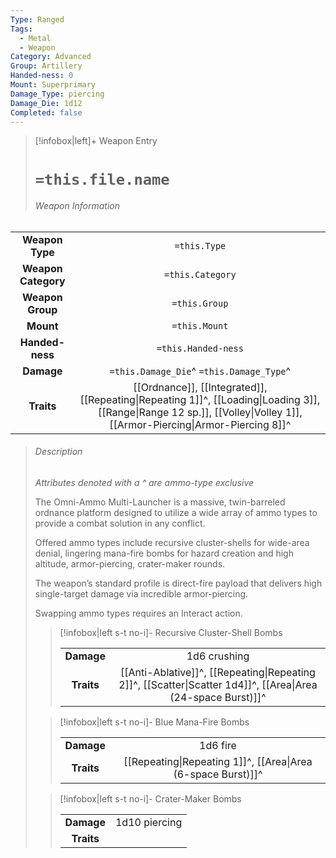 ```yaml
---
Type: Ranged
Tags:
  - Metal
  - Weapon
Category: Advanced
Group: Artillery
Handed-ness: 0
Mount: Superprimary
Damage_Type: piercing
Damage_Die: 1d12
Completed: false
---
```

> [!infobox|left]+ Weapon Entry
> # `=this.file.name`
> ###### Weapon Information
|                     |                                        |
|:-------------------:|:--------------------------------------:|
|   **Weapon Type**   |              `=this.Type`              |
| **Weapon Category** |            `=this.Category`            |
|  **Weapon Group**   |             `=this.Group`              |
|      **Mount**      |             `=this.Mount`              |
|   **Handed-ness**   |          `=this.Handed-ness`           |
|     **Damage**      | `=this.Damage_Die`^ `=this.Damage_Type`^ |
|     **Traits**      |      [[Ordnance]], [[Integrated]],  [[Repeating\|Repeating 1]]^, [[Loading\|Loading 3]], [[Range\|Range 12 sp.]], [[Volley\|Volley 1]], [[Armor-Piercing\|Armor-Piercing 8]]^  |
> ###### *Description*
> 
> *Attributes denoted with a ^ are ammo-type exclusive*
> 
> The Omni-Ammo Multi-Launcher is a massive, twin-barreled ordnance platform designed to utilize a wide array of ammo types to provide a combat solution in any conflict. 
> 
> Offered ammo types include recursive cluster-shells for wide-area denial, lingering mana-fire bombs for hazard creation and high altitude, armor-piercing, crater-maker rounds. 
> 
> The weapon’s standard profile is direct-fire payload that delivers high single-target damage via incredible armor-piercing.
> 
> Swapping ammo types requires an Interact action.
> 
>>[!infobox|left s-t no-i]- Recursive Cluster-Shell Bombs
>>
>>|                 |     |
>>|:---------------:|:---:|
>>|   **Damage**    | 1d6 crushing   |
>>|   **Traits**    |[[Anti-Ablative]]^, [[Repeating\|Repeating 2]]^, [[Scatter\|Scatter 1d4]]^, [[Area\|Area (24-space Burst)]]^|
>>
>
>>[!infobox|left s-t no-i]- Blue Mana-Fire Bombs
>> 
>>|                 |     |
>>|:---------------:|:---:|
>>|   **Damage**    | 1d6 fire    |
>>|   **Traits**    | [[Repeating\|Repeating 1]]^, [[Area\|Area (6-space Burst)]]^|
>
>>[!infobox|left s-t no-i]- Crater-Maker Bombs
>>
>>|                 |     |
>>|:---------------:|:---:|
>>|   **Damage**    | 1d10 piercing    |
>>|   **Traits**    |  |
>>
